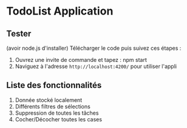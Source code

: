 # TodoList Application

## Tester

(avoir node.js d'installer)
Télécharger le code puis suivez ces étapes :
1. Ouvrez une invite de commande et tapez : npm start
2. Naviguez à l'adresse `http://localhost:4200/` pour utiliser l'appli

## Liste des fonctionnalités

1. Donnée stocké localement
2. Différents filtres de sélections
3. Suppression de toutes les tâches
4. Cocher/Décocher toutes les cases

